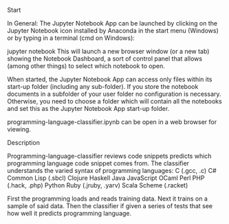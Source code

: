 Start

In General:
The Jupyter Notebook App can be launched by clicking on the Jupyter Notebook icon installed by Anaconda in the start menu (Windows) or by typing in a terminal (cmd on Windows):

jupyter notebook
This will launch a new browser window (or a new tab) showing the Notebook Dashboard, a sort of control panel that allows (among other things) to select which notebook to open.

When started, the Jupyter Notebook App can access only files within its start-up folder (including any sub-folder). If you store the notebook documents in a subfolder of your user folder no configuration is necessary. Otherwise, you need to choose a folder which will contain all the notebooks and set this as the Jupyter Notebook App start-up folder.

programming-language-classifier.ipynb can be open in a web browser for viewing.


Description

Programming-language-classifier reviews code snippets predicts which programming language code snippet comes from.  The classifier understands the varied syntax of programming languages:
C (.gcc, .c)
C#
Common Lisp (.sbcl)
Clojure
Haskell
Java
JavaScript
OCaml
Perl
PHP (.hack, .php)
Python
Ruby (.jruby, .yarv)
Scala
Scheme (.racket)

First the programming loads and reads training data.  Next it trains on a sample of said data.  Then the classifier if given a series of tests that see how well it predicts programming language.
